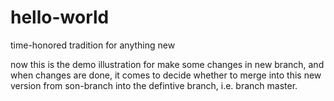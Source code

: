 # hello-world
time-honored tradition for anything new

now this is the demo illustration for make some changes in new branch,
and when changes are done, it comes to decide whether to merge into this
new version from son-branch into the defintive branch, i.e. branch master.
